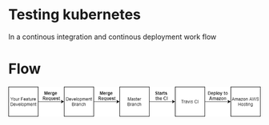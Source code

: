 # Testing kubernetes
In a continous integration and continous deployment work flow

# Flow
![Docker compose up and down](/repo_assets/images/ci_work_flow.png "Docker compose up and down")